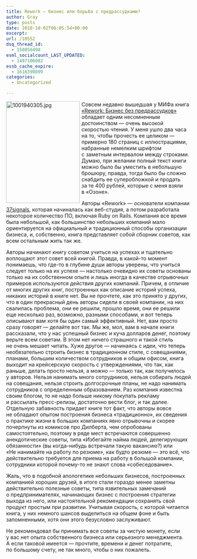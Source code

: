 ```yaml
---
title: Rework — бизнес или борьба с предрассудками?
author: Gray
type: posts
date: 2010-10-02T06:05:54+00:00
excerpt:
url: /10552
dsq_thread_id:
  - 150056498
esml_socialcount_LAST_UPDATED:
  - 1497106082
essb_cache_expire:
  - 1616390899
categories:
  - Uncategorized

---
```








<a href="http://www.ozon.ru/context/detail/id/5587961/?partner=searchengines" target="_blank"><img src="https://i0.wp.com/forumimg.net/blog/1001940305.jpg?resize=200%2C277" width="200" height="277" alt="1001940305.jpg" style="float:left; margin-right:5px; margin-bottom:5px;" data-recalc-dims="1" /></a>

Совсем недавно вышедшая у&nbsp;МИФа книга <a href="http://www.ozon.ru/context/detail/id/5587961/?partner=searchengines" target="_blank">&laquo;Rework: Бизнес без предрассудков&raquo;</a> обладает одним несомненным достоинством&nbsp;&mdash; очень высокой скоростью чтения. У&nbsp;меня ушло два часа на&nbsp;то, чтобы прочесть ее&nbsp;целиком&nbsp;&mdash; примерно 180 страниц с&nbsp;иллюстрациями, набранные немелким шрифтом с&nbsp;заметным интервалом между строками. Думаю, при желании полный текст книги можно было&nbsp;бы уместить в&nbsp;небольшую брошюру, правда, тогда было&nbsp;бы сложно снабдить ее&nbsp;суперобложкой и&nbsp;продать за&nbsp;те&nbsp;400&nbsp;рублей, которые с&nbsp;меня взяли в&nbsp;&laquo;Озоне&raquo;.

Авторы &laquo;Rework&raquo;&nbsp;&mdash; основатели компании <a href="http://37signals.com/" target="_blank">37signals</a>, которая начиналась как веб-студия, а&nbsp;потом разработала некоторое количество&nbsp;ПО, включая Ruby on&nbsp;Rails. Компания все время была небольшой, как большинство небольших компаний мало ориентируется на&nbsp;официальный и&nbsp;традиционный способы организации бизнеса, и, собственно, книга представляет собой сборник советов, как всем остальным жить так&nbsp;же.

Авторы начинают книгу советом учиться на&nbsp;успехах и&nbsp;тщательно воплощают этот совет всей книгой. Правда, в&nbsp;какой-то момент понимаешь, что где-то в&nbsp;глубине души авторы уверены, что учиться следует только на&nbsp;их&nbsp;успехе&nbsp;&mdash; настолько очевидно их&nbsp;советы основаны только на&nbsp;их&nbsp;собственном опыте и&nbsp;лишь иногда в&nbsp;качестве отрывочных примеров используются действия других компаний. Причем, в&nbsp;отличие от&nbsp;многих других книг, построенных как описание историй успеха, никаких историй в&nbsp;книге нет. Вы&nbsp;не&nbsp;прочтете, как это принято у&nbsp;других, что в&nbsp;один прекрасный день авторы сидели в&nbsp;своей компании, на&nbsp;них свалилась проблема, они ее&nbsp;решили, прошло время, они ее&nbsp;решили еще несколько раз, возможно, разными способами, и&nbsp;вот теперь описывают вам хотя&nbsp;бы один самый эффективный. Нет, вам просто сразу говорят&nbsp;&mdash; делайте вот так. Мы&nbsp;же, мол, вам в&nbsp;начале книги рассказали, что у&nbsp;нас успешный бизнес и&nbsp;куча долларов денег, поэтому верьте всем советам. В&nbsp;этом нет ничего страшного и&nbsp;такой стиль не&nbsp;очень мешает читать. Хуже другое&nbsp;&mdash; начинаясь с&nbsp;идеи, что теперь необязательно строить бизнес в&nbsp;традиционном стиле, с&nbsp;совещаниями, планами, большим количеством сотрудников и&nbsp;общим офисом, книга выходит на&nbsp;крейсерскую скорость с&nbsp;утверждениями, что так, как раньше, делать просто нельзя, а&nbsp;можно&nbsp;&mdash; только так, как получилось у&nbsp;авторов. Нельзя нанимать много сотрудников, нельзя собирать людей на&nbsp;совещания, нельзя строить долгосрочные планы, не&nbsp;надо нанимать сотрудников с&nbsp;определенным образованием. Раз компания известна своим блогом, то&nbsp;не&nbsp;надо больше никому покупать рекламу и&nbsp;рассылать пресс-релизы, достаточно вести блог, и&nbsp;так далее. Отдельную забавность придает книге тот факт, что авторы вовсе не&nbsp;обладают опытом построения бизнеса &laquo;традиционно&raquo;, их&nbsp;сведения о&nbsp;практике жизни в&nbsp;больших компаниях явно отрывочны и&nbsp;скорее почерпнуты из&nbsp;комиксов про Дилберта, чем опробованы самостоятельно, поэтому в&nbsp;ряде мест встречаются совершенно анекдотические советы, типа &laquo;Избегайте найма людей, делегирующих обязанности&raquo; (вы&nbsp;когда-нибудь встречали такую вакансию?) или &laquo;Не&nbsp;нанимайте на&nbsp;работу по&nbsp;резюме&raquo;, как будто резюме&nbsp;&mdash; это всё, что действительно требуется для приема на&nbsp;работу в&nbsp;большой компании, сотрудники которой почему-то не&nbsp;знают слова &laquo;собеседование&raquo;.

Жаль, что в&nbsp;подобной апологетике небольших бизнесов, построенных компанией хороших друзей, в&nbsp;итоге стали гораздо менее заметны действительно полезные советы, типа язвительных замечаний о&nbsp;предпринимателях, начинающих бизнес с&nbsp;построения стратегии выхода из&nbsp;него, или настоятельной рекомендации сохранять свой продукт простым при развитии. Учитывая скорость, с&nbsp;которой читается книга, у&nbsp;них немного шансов выделиться на&nbsp;общем фоне и&nbsp;быть запомненными, хотя они этого безусловно заслуживают.

Не&nbsp;рекомендовал&nbsp;бы принимать все советы за&nbsp;чистую монету, если у&nbsp;вас нет опыта собственного бизнеса или серьезного менеджмента. А&nbsp;если таковой имеется&nbsp;&mdash; прочтите, времени и&nbsp;денег потратите, по&nbsp;большому счету, не&nbsp;так много, чтобы о&nbsp;них пожалеть.